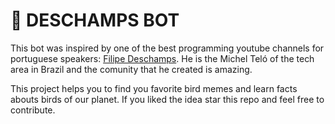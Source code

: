 # :baby_chick: DESCHAMPS BOT

This bot was inspired by one of the best programming youtube channels for portuguese speakers: [Filipe Deschamps](https://www.youtube.com/channel/UCU5JicSrEM5A63jkJ2QvGYw "Filipe Deschamps Youtube Channel"). He is the Michel Teló of the tech area in Brazil and the comunity that he created is amazing.

This project helps you to find you favorite bird memes and learn facts abouts birds of our planet. If you liked the idea star this repo and feel free to contribute.